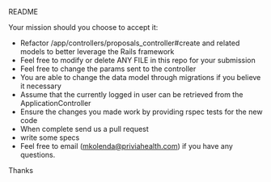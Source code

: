 README

Your mission should you choose to accept it:

* Refactor /app/controllers/proposals_controller#create and related models to better leverage the Rails framework
* Feel free to modify or delete ANY FILE in this repo for your submission
* Feel free to change the params sent to the controller
* You are able to change the data model through migrations if you believe it necessary
* Assume that the currently logged in user can be retrieved from the ApplicationController
* Ensure the changes you made work by providing rspec tests for the new code
* When complete send us a pull request
* write some specs
* Feel free to email ([mkolenda@priviahealth.com](mailto:mkolenda@priviahealth.com)) if you have any questions.

Thanks


